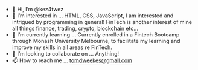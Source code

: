 - 👋 Hi, I’m @kez4twez
- 👀 I’m interested in ... HTML, CSS, JavaScript, I am interested and intrigued by programming in general! FinTech is another interest of mine
all things finance, trading, crypto, blockchain etc...
- 🌱 I’m currently learning ... Currently enrolled in a Fintech Bootcamp through Monash University Melbourne, to facilitate my learning and improve my skills in
all areas re FinTech.
- 💞️ I’m looking to collaborate on ... Anything!
- 📫 How to reach me ... tomdweekes@gmail.com

<!---
kez4twez/kez4twez is a ✨ special ✨ repository because its `README.md` (this file) appears on your GitHub profile.
You can click the Preview link to take a look at your changes.
--->
